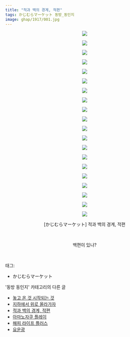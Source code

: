 ```yaml
---
title: "적과 백의 경계, 적편"
tags: かじむらマーケット 동방_동인지
image: ghap/1917/001.jpg
---
```

<div class="article">
<p style="text-align: center; clear: none; float: none;"><img src="{{ site.nasurl }}/ghap/1917/001.jpg"/></p>
<p style="text-align: center; clear: none; float: none;"><img src="{{ site.nasurl }}/ghap/1917/002.jpg"/></p>
<p style="text-align: center; clear: none; float: none;"><img src="{{ site.nasurl }}/ghap/1917/003.jpg"/></p>
<p style="text-align: center; clear: none; float: none;"><img src="{{ site.nasurl }}/ghap/1917/004.jpg"/></p>
<p style="text-align: center; clear: none; float: none;"><img src="{{ site.nasurl }}/ghap/1917/005.jpg"/></p>
<p style="text-align: center; clear: none; float: none;"><img src="{{ site.nasurl }}/ghap/1917/006.jpg"/></p>
<p style="text-align: center; clear: none; float: none;"><img src="{{ site.nasurl }}/ghap/1917/007.jpg"/></p>
<p style="text-align: center; clear: none; float: none;"><img src="{{ site.nasurl }}/ghap/1917/008.jpg"/></p>
<p style="text-align: center; clear: none; float: none;"><img src="{{ site.nasurl }}/ghap/1917/009.jpg"/></p>
<p style="text-align: center; clear: none; float: none;"><img src="{{ site.nasurl }}/ghap/1917/010.jpg"/></p>
<p style="text-align: center; clear: none; float: none;"><img src="{{ site.nasurl }}/ghap/1917/011.jpg"/></p>
<p style="text-align: center; clear: none; float: none;"><img src="{{ site.nasurl }}/ghap/1917/012.jpg"/></p>
<p style="text-align: center; clear: none; float: none;"><img src="{{ site.nasurl }}/ghap/1917/013.jpg"/></p>
<p style="text-align: center; clear: none; float: none;"><img src="{{ site.nasurl }}/ghap/1917/014.jpg"/></p>
<p style="text-align: center; clear: none; float: none;"><img src="{{ site.nasurl }}/ghap/1917/015.jpg"/></p>
<p style="text-align: center; clear: none; float: none;"><img src="{{ site.nasurl }}/ghap/1917/016.jpg"/></p>
<p style="text-align: center; clear: none; float: none;"><img src="{{ site.nasurl }}/ghap/1917/017.jpg"/></p>
<p style="text-align: center; clear: none; float: none;"><img src="{{ site.nasurl }}/ghap/1917/018.jpg"/></p>
<p style="text-align: center; clear: none; float: none;"><img src="{{ site.nasurl }}/ghap/1917/019.jpg"/></p>
<p style="text-align: center; clear: none; float: none;"><img src="{{ site.nasurl }}/ghap/1917/020.jpg"/></p>
<p style="text-align: center; clear: none; float: none;">[かじむらマーケット] 적과 백의 경계, 적편</p>
<p style="text-align: center; clear: none; float: none;"><br/></p>
<p style="text-align: center; clear: none; float: none;">백편이 있나?</p>
<p><br/></p>
</div><div class="tagTrail">
<p>태그: </p>
<ul>
<li>かじむらマーケット</li>
</ul>
</div><div class="another">
<p>'동방 동인지' 카테고리의 다른 글</p>
<ul>
<li><a href="/2016-08-30-ghap_1921">놓고 온 것 시작되는 것</a></li>
<li><a href="/2016-08-30-ghap_1918">지하에서 위로 올라가자</a></li>
<li><a href="/2016-08-29-ghap_1917">적과 백의 경계, 적편</a></li>
<li><a href="/2016-08-29-ghap_1916">아마노자쿠 플레이</a></li>
<li><a href="/2016-08-29-ghap_1913">해피 라이프 플러스</a></li>
<li><a href="/2016-08-29-ghap_1912">요운광</a></li>
</ul>
</div><div class="cb_module cb_fluid">
<div class="cb_wrt cb_profile">
</div><!-- commentList close -->
</div>